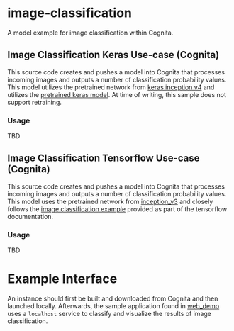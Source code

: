 # image-classification
A model example for image classification within Cognita.

## Image Classification Keras Use-case (Cognita)
This source code creates and pushes a model into Cognita that processes
incoming images and outputs a number of classification probability values.
This model utilizes the pretrained network from [keras inception v4](https://github.com/kentsommer/keras-inceptionV4)
and utilizes the [pretrained keras model](https://github.com/kentsommer/keras-inceptionV4/releases).
At time of writing, this sample does not support retraining.

### Usage
TBD




## Image Classification Tensorflow Use-case (Cognita)
This source code creates and pushes a model into Cognita that processes
incoming images and outputs a number of classification probability values.
This model uses the pretrained network from [inception_v3](http://download.tensorflow.org/models/image/imagenet/inception-2015-12-05.tgz) and closely
follows the [image classification example](https://tensorflow.org/tutorials/image_recognition/)
provided as part of the tensorflow documentation.

### Usage
TBD

# Example Interface
An instance should first be built and downloaded from Cognita and then
launched locally.  Afterwards, the sample application found in 
[web_demo](web_demo) uses a `localhost` service to classify
and visualize the results of image classification.

